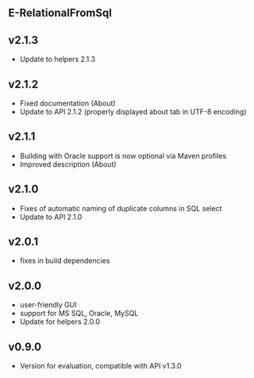 E-RelationalFromSql
----------

v2.1.3
---
* Update to helpers 2.1.3

v2.1.2
---
* Fixed documentation (About)
* Update to API 2.1.2 (properly displayed about tab in UTF-8 encoding)

v2.1.1
---
* Building with Oracle support is now optional via Maven profiles
* Improved description (About)

v2.1.0
---
* Fixes of automatic naming of duplicate columns in SQL select
* Update to API 2.1.0

v2.0.1
---
* fixes in build dependencies

v2.0.0
---
* user-friendly GUI
* support for MS SQL, Oracle, MySQL
* Update for helpers 2.0.0

v0.9.0
---
* Version for evaluation, compatible with API v1.3.0

